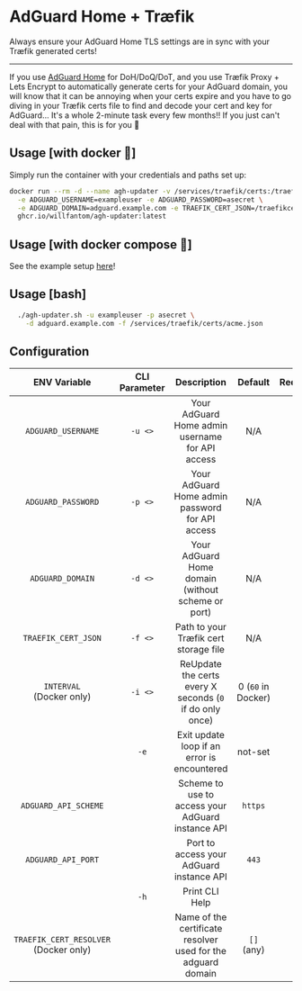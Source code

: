 # AdGuard Home + Træfik

Always ensure your AdGuard Home TLS settings are in sync with your Træfik generated certs!

---

If you use [AdGuard Home](https://github.com/AdguardTeam/AdGuardHome) for DoH/DoQ/DoT, and you use Træfik Proxy + Lets Encrypt to automatically generate certs for your AdGuard domain, you will know that it can be annoying when your certs expire and you have to go diving in your Træfik certs file to find and decode your cert and key for AdGuard... It's a whole 2-minute task every few months!! If you just can't deal with that pain, this is for you 🫵

## Usage [with docker 🐳]

Simply run the container with your credentials and paths set up:

```bash
docker run --rm -d --name agh-updater -v /services/traefik/certs:/traefikcerts:ro \
  -e ADGUARD_USERNAME=exampleuser -e ADGUARD_PASSWORD=asecret \
  -e ADGUARD_DOMAIN=adguard.example.com -e TRAEFIK_CERT_JSON=/traefikcerts/acme.json \
  ghcr.io/willfantom/agh-updater:latest
```

## Usage [with docker compose 🐳]

See the example setup [here](/example/docker-compose.yml)!

## Usage [bash]

```bash
  ./agh-updater.sh -u exampleuser -p asecret \
    -d adguard.example.com -f /services/traefik/certs/acme.json
```

## Configuration

|                ENV Variable                | CLI Parameter |                         Description                          |      Default       | Required |
| :----------------------------------------: | :-----------: | :----------------------------------------------------------: | :----------------: | :------: |
|             `ADGUARD_USERNAME`             |    `-u <>`    |       Your AdGuard Home admin username for API access        |        N/A         |    ✅     |
|             `ADGUARD_PASSWORD`             |    `-p <>`    |       Your AdGuard Home admin password for API access        |        N/A         |    ✅     |
|              `ADGUARD_DOMAIN`              |    `-d <>`    |      Your AdGuard Home domain (without scheme or port)       |        N/A         |    ✅     |
|            `TRAEFIK_CERT_JSON`             |    `-f <>`    |            Path to your Træfik cert storage file             |        N/A         |    ✅     |
|       `INTERVAL` <br> (Docker only)        |    `-i <>`    |   ReUpdate the certs every X seconds (`0` if do only once)   | 0 (`60` in Docker) |    ❌     |
|                                            |     `-e`      |         Exit update loop if an error is encountered          |      not-set       |    ❌     |
|            `ADGUARD_API_SCHEME`            |               |      Scheme to use to access your AdGuard instance API       |      `https`       |    ❌     |
|             `ADGUARD_API_PORT`             |               |           Port to access your AdGuard instance API           |       `443`        |    ❌     |
|                                            |     `-h`      |                        Print CLI Help                        |                    |    ❌     |
| `TRAEFIK_CERT_RESOLVER` <br> (Docker only) |               | Name of the certificate resolver used for the adguard domain |     `[]` (any)     |    ❌     |
